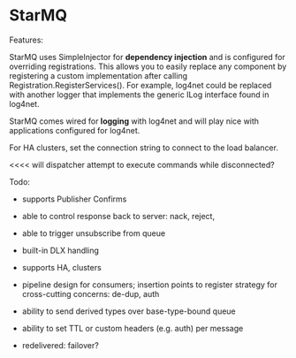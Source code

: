 StarMQ
======

Features:

StarMQ uses SimpleInjector for **dependency injection** and is configured for overriding registrations. This allows you to easily replace any component by registering a custom implementation after calling Registration.RegisterServices(). For example, log4net could be replaced with another logger that implements the generic ILog interface found in log4net.

StarMQ comes wired for **logging** with log4net and will play nice with applications configured for log4net.

For HA clusters, set the connection string to connect to the load balancer.

<<<< will dispatcher attempt to execute commands while disconnected?

Todo:
- supports Publisher Confirms
- able to control response back to server: nack, reject, 
- able to trigger unsubscribe from queue
- built-in DLX handling
- supports HA, clusters
- pipeline design for consumers; insertion points to register strategy for cross-cutting concerns: de-dup, auth
- ability to send derived types over base-type-bound queue
- ability to set TTL or custom headers (e.g. auth) per message


- redelivered: failover?
